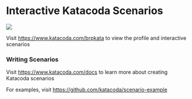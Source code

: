 # Interactive Katacoda Scenarios

[![](http://shields.katacoda.com/katacoda/brpkata/count.svg)](https://www.katacoda.com/brpkata "Get your profile on Katacoda.com")

Visit https://www.katacoda.com/brpkata to view the profile and interactive scenarios

### Writing Scenarios
Visit https://www.katacoda.com/docs to learn more about creating Katacoda scenarios

For examples, visit https://github.com/katacoda/scenario-example
